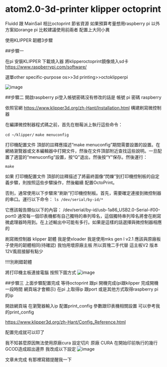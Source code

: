 # atom2.0-3d-printer klipper octoprint

 Fluidd 跟 MainSail 相比octoprint 節省資源
如果預算考量想用raspberry pi 以外方案如orange pi 比較建議使用前兩者
配置上大同小異

使用KLIPPER 韌體3步驟

##步驟一

在pi 安裝KLIPPER 
下載燒入器 將klipperoctoprint鏡像燒入sd卡
https://www.raspberrypi.com/software/

選單other specific-purpose os>>3d printing>>octoklipperpi

![image](https://github.com/aa2362339/atom2.0-3d-printer/blob/main/PI-IMAGE.jpg)

##步驟二
開啟raspberry pi登入帳號密碼沒有修改的話是 帳號 pi  密碼 raspberry


依照官網
https://www.klipper3d.org/zh-Hant/Installation.html
構建刷寫微控制器

在編譯微控制器程式碼之前，首先在樹莓派上執行這些命令：

`cd ~/klipper/`
`make menuconfig`


打印機配置文件 頂部的註釋應描述“make menuconfig”期間需要設置的設置。在網絡瀏覽器或文本編輯器中打開文件，然後在文件頂部附近查找這些說明。一旦配置了適當的“menuconfig”設置，按“Q”退出，然後按“Y”保存。然後運行：

`make`


如果 打印機配置文件 頂部的註釋描述了將最終圖像“閃爍”到打印機控制板的自定義步驟，則按照這些步驟操作，然後繼續 配置OctoPrint。

否則，通常使用以下步驟來“刷新”打印機控制板。首先，需要確定連接到微控制器的串口。運行以下命令：
`ls /dev/serial/by-id/*`


它應該報告類似以下的內容：
/dev/serial/by-id/usb-1a86_USB2.0-Serial-if00-port0
通常每一個印表機都有自己獨特的串列埠名，這個獨特串列埠名將會在刷寫微處理器時用到。在上述輸出中可能有多行。如果是這樣的話選擇與微控制器相應的


刷寫微控制器 klipper 韌體
我是使xloader 我是使用mks gen l v2.1 應該與原廠板子使用的韌體相同(待確認)
我怕用壞原廠主板 所以買塊二手代替 這主板V2 版本12V風扇接腳有點少

!!!!別刷錯韌體

將打印機主板連接電腦
按照下圖方式
![image](https://github.com/aa2362339/atom2.0-3d-printer/blob/main/xloder.jpg)


##步驟三
上面步驟配置完成
等待octoprint 跟pi 開機完成(pi跟kilpper 完成開機一段時間 網頁端才會顯示)
在pi 上取得ip 跟port 或是其他方式取得raspberry pi 的ip

開啟網頁端
在瀏覽器輸入ip
配置print_config 參數跟印表機相關設置
可以參考我的print_config

https://www.klipper3d.org/zh-Hant/Config_Reference.html

配置完成就可以印了

我不知甚麼原因無法使用原廠cura 設定切片
原廠 CURA 在開始印前執行的幾行GCOD造成超出邊界
我改成以下設定
![image](https://github.com/aa2362339/atom2.0-3d-printer/blob/main/CURA_SET.jpg)

文章未完成 有那裡寫錯提醒我一下
